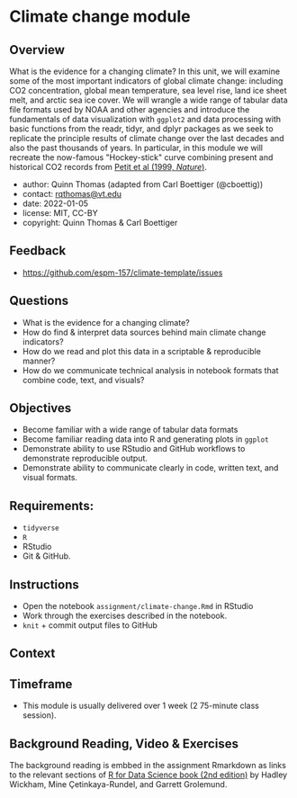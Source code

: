 
# Climate change module

## Overview

What is the evidence for a changing climate? In this unit, we will examine some of the most important indicators of global climate change: including CO2 concentration, global mean temperature, sea level rise, land ice sheet melt, and arctic sea ice cover. We will wrangle a wide range of tabular data file formats used by NOAA and other agencies and introduce the fundamentals of data visualization with `ggplot2` and data processing with basic functions from the readr, tidyr, and dplyr packages as we seek to replicate the principle results of climate change over the last decades and also the past thousands of years. In particular, in this module we will recreate the now-famous "Hockey-stick" curve combining present and historical CO2 records from [Petit et al (1999, *Nature*)](https://doi.org/10.1038/20859 "Climate and atmospheric history of the past 420,000 years from the Vostok ice core, Antarctica").

- author: Quinn Thomas (adapted from Carl Boettiger (@cboettig))
- contact: <rqthomas@vt.edu>
- date: 2022-01-05
- license: MIT, CC-BY
- copyright: Quinn Thomas & Carl Boettiger

## Feedback

- <https://github.com/espm-157/climate-template/issues>

## Questions

 - What is the evidence for a changing climate?
 - How do find & interpret data sources behind main climate change indicators?
 - How do we read and plot this data in a scriptable & reproducible manner?
 - How do we communicate technical analysis in notebook formats that combine code, text, and visuals?

## Objectives

  - Become familiar with a wide range of tabular data formats
  - Become familiar reading data into R and generating plots in `ggplot`
  - Demonstrate ability to use RStudio and GitHub workflows to demonstrate reproducible output.
  - Demonstrate ability to communicate clearly in code, written text, and visual formats.
## Requirements:

  - `tidyverse`
  - `R`
  - RStudio
  - Git & GitHub.

## Instructions

  - Open the notebook `assignment/climate-change.Rmd` in RStudio
  - Work through the exercises described in the notebook.
  - `knit` + commit output files to GitHub

## Context


## Timeframe

  - This module is usually delivered over 1 week (2 75-minute class session).


## Background Reading, Video & Exercises

The background reading is embbed in the assignment Rmarkdown as links to the relevant sections of [R for Data Science book (2nd edition)](https://r4ds.hadley.nz) by Hadley Wickham, Mine Çetinkaya-Rundel, and Garrett Grolemund.
